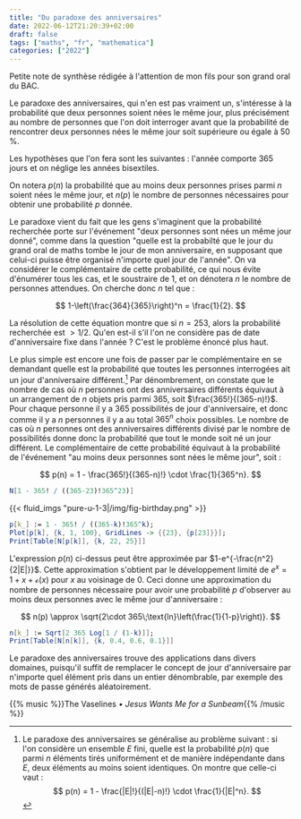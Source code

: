 ```yaml
---
title: "Du paradoxe des anniversaires"
date: 2022-06-12T21:20:39+02:00
draft: false
tags: ["maths", "fr", "mathematica"]
categories: ["2022"]
---
```


Petite note de synthèse rédigée à l'attention de mon fils pour son grand oral du BAC.

Le paradoxe des anniversaires, qui n'en est pas vraiment un, s'intéresse à la probabilité que deux personnes soient nées le même jour, plus précisément au nombre de personnes que l'on doit interroger avant que la probabilité de rencontrer deux personnes nées le même jour soit supérieure ou égale à 50 %.

Les hypothèses que l'on fera sont les suivantes : l'année comporte 365 jours et on néglige les années bisextiles.

On notera $p(n)$ la probabilité que au moins deux personnes prises parmi $n$ soient nées le même jour, et $n(p)$ le nombre de personnes nécessaires pour obtenir une probabilité $p$ donnée.

Le paradoxe vient du fait que les gens s'imaginent que la probabilité recherchée porte sur l'événement "deux personnes sont nées un même jour donné", comme dans la question "quelle est la probabilté que le jour du grand oral de maths tombe le jour de mon anniversaire, en supposant que celui-ci puisse être organisé n'importe quel jour de l'année". On va considérer le complémentaire de cette probabilité, ce qui nous évite d'énumérer tous les cas, et le soustraire de 1, et on dénotera $n$ le nombre de personnes attendues. On cherche donc $n$ tel que :

$$ 1-\left(\frac{364}{365}\right)^n = \frac{1}{2}. $$

La résolution de cette équation montre que si $n=253$, alors la probabilité recherchée est $> 1/2$. Qu'en est-il s'il l'on ne considère pas de date d'anniversaire fixe dans l'année ? C'est le problème énoncé plus haut.

Le plus simple est encore une fois de passer par le complémentaire en se demandant quelle est la probabilité que toutes les personnes interrogées ait un jour d'anniversaire différent.[^1] Par dénombrement, on constate que le nombre de cas où $n$ personnes ont des anniversaires différents équivaut à un arrangement de $n$ objets pris parmi 365, soit $\frac{365!}{(365-n)!}$. Pour chaque personne il y a 365 possibilités de jour d'anniversaire, et donc comme il y a $n$ personnes il y a au total $365^n$ choix possibles. Le nombre de cas où $n$ personnes ont des anniversaires différents divisé par le nombre de possibilités donne donc la probabilité que tout le monde soit né un jour différent. Le complémentaire de cette probabilité équivaut à la probabilité de l'événement "au moins deux personnes sont nées le même jour", soit :

$$ p(n) = 1 - \frac{365!}{(365-n)!} \cdot \frac{1}{365^n}. $$

```mathematica
N[1 - 365! / ((365-23)!365^23)]
```

{{< fluid_imgs "pure-u-1-3|/img/fig-birthday.png" >}}

```mathematica
p[k_] := 1 - 365! / ((365-k)!365^k);
Plot[p[k], {k, 1, 100}, GridLines -> {{23}, {p[23]}}];
Print[Table[N[p[k]], {k, 22, 25}]]
```

L'expression $p(n)$ ci-dessus peut être approximée par $1-e^{-\frac{n^2}{2|E|}}$. Cette approximation s'obtient par le développement limité de $e^x = 1 + x + \mathcal{o}(x)$ pour $x$ au voisinage de 0. Ceci donne une approximation du nombre de personnes nécessaire pour avoir une probabilité $p$ d'observer au moins deux personnes avec le même jour d'anniversaire :

$$ n(p) \approx \sqrt{2\cdot 365\;\text{ln}\left(\frac{1}{1-p}\right)}. $$

```mathematica
n[k_] := Sqrt[2 365 Log[1 / (1-k)]];
Print[Table[N[n[k]], {k, 0.4, 0.6, 0.1}]]
```

Le paradoxe des anniversaires trouve des applications dans divers domaines, puisqu'il suffit de remplacer le concept de jour d'anniversaire par n'importe quel élément pris dans un entier dénombrable, par exemple des mots de passe générés aléatoirement.

[^1]:
    Le paradoxe des anniversaires se généralise au problème suivant : si l'on considère un ensemble $E$ fini, quelle est la probabilité $p(n)$ que parmi $n$ éléments tirés uniformément et de manière indépendante dans $E$, deux éléments au moins soient identiques. On montre que celle-ci vaut :
    $$ p(n) = 1 - \frac{|E|!}{(|E|-n)!} \cdot \frac{1}{|E|^n}. $$

{{% music %}}The Vaselines • _Jesus Wants Me for a Sunbeam_{{% /music %}}
